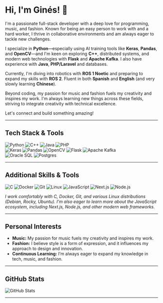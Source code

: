 

# Hi, I'm Ginés! 👋

I'm a passionate full-stack developer with a deep love for programming, music, and fashion. Known for being an easy person to work with and a hard worker, I thrive in collaborative environments and am always eager to tackle new challenges.

I specialize in **Python**—especially using AI training tools like **Keras**, **Pandas**, and **OpenCV**—and I'm keen on exploring **C++**, distributed systems, and modern web technologies with **Flask** and **Apache Kafka**. I also have experience with **Java**, **PHP/Laravel** and databases.

Currently, I'm diving into robotics with **ROS 1 Noetic** and preparing to expand my skills with **ROS 2**. Fluent in both **Spanish** and **English** (and very slowly learning **Chinese**).

Beyond coding, my passion for music and fashion fuels my creativity and inspires my work. I'm always learning new things across these fields, striving to integrate creativity with technical excellence.

Let's connect and build something amazing!

---

## Tech Stack & Tools

<div>
  <img src="https://img.shields.io/badge/Python-3776AB?style=for-the-badge&logo=python&logoColor=white" alt="Python" />
  <img src="https://img.shields.io/badge/C++-00599C?style=for-the-badge&logo=cplusplus&logoColor=white" alt="C++" />
  <img src="https://img.shields.io/badge/Java-007396?style=for-the-badge&logo=java&logoColor=white" alt="Java" />
  <img src="https://img.shields.io/badge/PHP-777BB4?style=for-the-badge&logo=php&logoColor=white" alt="PHP" />
</div>

<div>
  <img src="https://img.shields.io/badge/Keras-D00000?style=for-the-badge&logo=keras&logoColor=white" alt="Keras" />
  <img src="https://img.shields.io/badge/Pandas-150458?style=for-the-badge&logo=pandas&logoColor=white" alt="Pandas" />
  <img src="https://img.shields.io/badge/OpenCV-5C3EE8?style=for-the-badge&logo=opencv&logoColor=white" alt="OpenCV" />
  <img src="https://img.shields.io/badge/Flask-000000?style=for-the-badge&logo=flask&logoColor=white" alt="Flask" />
  <img src="https://img.shields.io/badge/Apache_Kafka-231F20?style=for-the-badge&logo=apachekafka&logoColor=white" alt="Apache Kafka" />
</div>

<div>
  <img src="https://img.shields.io/badge/Oracle-F80000?style=for-the-badge&logo=oracle&logoColor=white" alt="Oracle SQL" />
  <img src="https://img.shields.io/badge/PostgreSQL-336791?style=for-the-badge&logo=postgresql&logoColor=white" alt="Postgres" />
</div>

---

## Additional Skills & Tools

<div>
  <img src="https://img.shields.io/badge/C-555555?style=for-the-badge&logo=c&logoColor=white" alt="C" />
  <img src="https://img.shields.io/badge/Docker-2496ED?style=for-the-badge&logo=docker&logoColor=white" alt="Docker" />
  <img src="https://img.shields.io/badge/Git-F05032?style=for-the-badge&logo=git&logoColor=white" alt="Git" />
  <img src="https://img.shields.io/badge/Linux-FCC624?style=for-the-badge&logo=linux&logoColor=black" alt="Linux" />
  <img src="https://img.shields.io/badge/JavaScript-F7DF1E?style=for-the-badge&logo=javascript&logoColor=black" alt="JavaScript" />
  <img src="https://img.shields.io/badge/Next.js-000000?style=for-the-badge&logo=nextdotjs&logoColor=white" alt="Next.js" />
  <img src="https://img.shields.io/badge/Node.js-339933?style=for-the-badge&logo=nodedotjs&logoColor=white" alt="Node.js" />
</div>

*I work comfortably with C, Docker, Git, and various Linux distributions (Debian, Rocky, Ubuntu). I'm also eager to learn more about the JavaScript ecosystem, including Next.js, Node.js, and other modern web frameworks.*

---

## Personal Interests

- **Music:** My passion for music fuels my creativity and inspires my work.
- **Fashion:** I believe style is a form of expression, and it influences my approach to design and innovation.
- **Continuous Learning:** I’m always eager to expand my knowledge in tech, music, and fashion.

---

## GitHub Stats

![GitHub Stats](https://github-readme-stats.vercel.app/api?username=Ginescag&show_icons=true&theme=radical)

---


